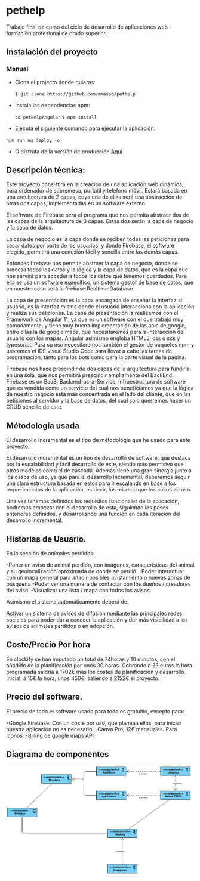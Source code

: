 # pethelp
Trabajo final de curso del ciclo de desarrollo de aplicaciones web - formación profesional de grado superior.

## Instalación del proyecto

### Manual

- Clona el projecto donde quieras:

  `$ git clone https://github.com/mmasso/pethelp`

- Instala las dependencias npm:
  
  `cd petHelpAngular`
  `$ npm install`
 
- Ejecuta el siguiente comando para ejecutar la aplicación:
 
 `npm run ng deploy -o`
 
 - O disfruta de la versión de producción [Aquí](https://pethelp-4495a.web.app/sign-in)


## Descripción técnica:


Este proyecto consistirá en la creación de una aplicación web dinámica, para ordenador de sobremesa, portátil y teléfono móvil.
Estará basada en una arquitectura de 2 capas, cuya una de ellas será una abstracción de otras dos capas, implementadas en un software externo.

El software de Firebase será el programa que nos permita abstraer dos de las capas de la arquitectura de 3 capas. Estas dos serán la capa de negocio y la capa de datos.

La capa de negocio es la capa donde se reciben todas las peticiones para sacar datos por parte de los usuarios, y donde Firebase, el software elegido, permitirá una conexión fácil y sencilla entre las demás capas.

Entonces firebase nos permite abstraer la capa de negocio, donde se procesa todos los datos y la lógica y la capa de datos, que es la capa que nos servirá para acceder a todos los datos que tenemos guardados. Para ella se usa un software específico, un sistema gestor de base de datos, que en nuestro caso será la firebase Realtime Database.

La capa de presentación es la capa encargada de enseñar la interfaz al usuario, es la interfaz misma donde el usuario interacciona con la aplicación y realiza sus peticiones. La capa de presentación la realizamos con el Framework de Angular 11, ya que es un software con el que trabajo muy cómodamente, y tiene muy buena implementación de las apis de google, entre ellas la de google maps, que necesitaremos para la interacción del usuario con los mapas. Angular asimismo engloba HTML5, css o scs y typescript. Para su uso necesitaremos también el gestor de paquetes npm y usaremos el IDE visual Studio Code para llevar a cabo las tareas de programación, tanto para los bots como para la parte visual de la página.

Firebase nos hace prescindir de dos capas de la arquitectura para fundirla en una sola, que nos permitirá prescindir ampliamente del BackEnd. Firebase es un BaaS, Backend-as-a-Service, infraestructura de software que es vendida como un servicio del cual nos beneficiamos ya que la lógica de nuestro negocio está más concentrada en el lado del cliente, que en las peticiones al servidor y la base de datos, del cual solo querremos hacer un CRUD sencillo de este.


## Métodologia usada

El desarrollo incremental es el tipo de métodologia que he usado para este proyecto.

El desarrollo incremental es un tipo de desarrollo de software, que destaca por la escalabilidad y fácil desarrollo de este, siendo más permisivo que otros modelos como el de cascada. Además tiene una gran sinergia junto a los casos de uso, ya que para el desarrollo incremental, deberemos seguir una clara estructura basada en estos para ir escalando en base a los requerimientos de la aplicación, es decir, los mismos que los casos de uso.

Una vez tenemos definidos los requisitos funcionales de la aplicación, podremos empezar con el desarrollo de esta, siguiendo los pasos anteriores definidos, y desarrollando una función en cada iteración del desarrollo incremental.

## Historias de Usuario.

En la sección de animales perdidos:

-Poner un aviso de animal perdido, con imágenes, características del animal y su geolocalización aproximada de donde se perdió.
-Poder interactuar con un mapa general para añadir posibles avistamiento o nuevas zonas de búsqueda
-Poder ver una manera de contactar con los dueños / creadores del aviso.
-Visualizar una lista / mapa con todos los avisos.

Asimismo el sistema automáticamente deberá de:

Activar un sistema de avisos de difusión mediante las principales redes sociales para poder dar a conocer la aplicación y dar más visibilidad a los avisos de animales perdidos o en adopción.

## Coste/Precio Por hora

En clockify se han imputado un total de 74horas y 10 minutos, con el añadido de la planificación por unos 30 horas. Cobrando a 23 euros la hora programada saldria a 1702€ más los costes de planificacion y desarrollo inicial, a 15€ la hora, unos 450€, saliendo a 2152€ el proyecto.

## Precio del software.

El precio de todo el software usado para todo es gratuitio, excepto para:

-Google Firebase: Con un coste por uso, que planean ellos, para iniciar nuestra aplicación no es necesario.
-Canva Pro, 12€ mensuales. Para iconos.
-Billing de google maps API

## Diagrama de componentes

![doc](./doc/components.jpg)

